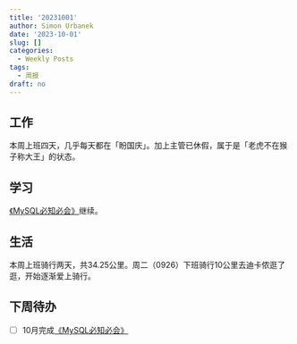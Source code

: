 ```yaml
---
title: '20231001'
author: Simon Urbanek
date: '2023-10-01'
slug: []
categories:
  - Weekly Posts
tags:
  - 周报
draft: no
---
```


## 工作

本周上班四天，几乎每天都在「盼国庆」。加上主管已休假，属于是「老虎不在猴子称大王」的状态。

## 学习

[《MySQL必知必会》](https://forta.com/books/0672327120/)继续。

## 生活

本周上班骑行两天，共34.25公里。周二（0926）下班骑行10公里去迪卡侬逛了逛，开始逐渐爱上骑行。


## 下周待办


- [ ] 10月完成[《MySQL必知必会》](https://forta.com/books/0672327120/)

